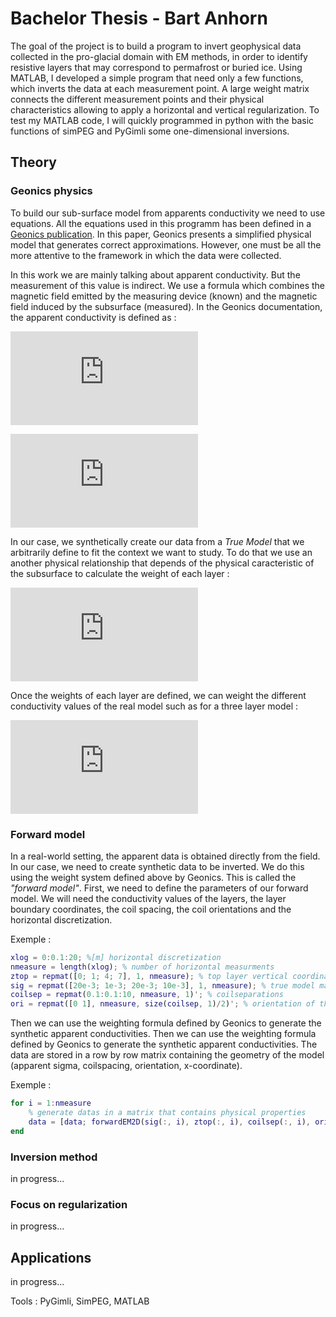 # Bachelor Thesis - Bart Anhorn

The goal of the project is to build a program to invert geophysical data collected in the pro-glacial domain with EM methods, in order to identify resistive layers that may correspond to permafrost or buried ice. Using MATLAB, I developed a simple program that need only a few functions, which inverts the data at each measurement point. A large weight matrix connects the different measurement points and their physical characteristics allowing to apply a horizontal and vertical regularization. To test my MATLAB code, I will quickly programmed in python with the basic functions of simPEG and PyGimli some one-dimensional inversions. 

## Theory

### Geonics physics

To build our sub-surface model from apparents conductivity we need to use equations. All the equations used in this programm has been defined in a [Geonics publication](http://www.geonics.com/pdfs/technicalnotes/tn6.pdf). In this paper, Geonics presents a simplified physical model that generates correct approximations. However, one must be all the more attentive to the framework in which the data were collected. 

In this work we are mainly talking about apparent conductivity. But the measurement of this value is indirect. We use a formula which combines the magnetic field emitted by the measuring device (known) and the magnetic field induced by the subsurface (measured). In the Geonics documentation, the apparent conductivity is defined as :

![sigma_a equation](https://latex.codecogs.com/gif.latex?%5Csigma_a%20%3D%20%5Cfrac%7B4%7D%7B%5Comega%20%5Cmu_0%20s%5E2%7D%20%5Cfrac%7BH_s%7D%7BH_p%7D)

![sigma_ a equation description](https://latex.codecogs.com/gif.latex?%5C%5C%20H_s%20%3D%20%5Ctextrm%7Bsecondary%20magnetic%20fiedl%20at%20the%20reciever%20coil%7D%20%5C%5C%20H_b%20%3D%20%5Ctextrm%7Bprimary%20magnetic%20filed%20at%20the%20reciever%20coil%7D%20%5C%5C%20%5Comega%3D%202%5Cpi%20f%20%5C%5C%20f%20%3D%20%5Ctextrm%7Bfrequency%20%5BHz%5D%7D%5C%5C%20%5Cmu_0%20%3D%20%5Ctextrm%7Bpermeability%20of%20free%20space%7D%5C%5C%20s%20%3D%20%5Ctextrm%7Bintercoil%20spacing%20%5Bm%5D%7D)

In our case, we synthetically create our data from a *True Model* that we arbitrarily define to fit the context we want to study. To do that we use an another physical relationship that depends of the physical caracteristic of the subsurface to calculate the weight of each layer :

![weight function](https://latex.codecogs.com/gif.latex?%5C%5C%20R_V%28z%29%20%3D%20%5Cfrac%7B1%7D%7B%284z%5E2&plus;1%29%5E%7B%5Cfrac%7B1%7D%7B2%7D%7D%7D%5C%5C%20R_H%28z%29%20%3D%20%5Csqrt%7B4z%5E2&plus;1%7D%20-%202z%5C%5C%20%5C%5C%20z%20%3D%20%5Cfrac%7Bz_%7Btop%7D%7D%7Bs%7D%5C%5C%20z_%7Btop%7D%20%3D%20%5Ctextrm%7Bvertical%20coordinate%20of%20the%20top%20of%20the%20layer%7D)

Once the weights of each layer are defined, we can weight the different conductivity values of the real model such as for a three layer model :

![weight tot](https://latex.codecogs.com/gif.latex?%5Csigma_a%20%3D%20%5Csigma_1%5B1-R%28z_1%29%5D%20&plus;%20%5Csigma_2%5BR%28z_1%29-R%28z_2%29%5D%20&plus;%20%5Csigma_3%20R%28z_2%29)

### Forward model
In a real-world setting, the apparent data is obtained directly from the field. In our case, we need to create synthetic data to be inverted. We do this using the weight system defined above by Geonics. This is called the *"forward model"*. First, we need to define the parameters of our forward model. We will need the conductivity values of the layers, the layer boundary coordinates, the coil spacing, the coil orientations and the horizontal discretization.

Exemple :
```matlab
xlog = 0:0.1:20; %[m] horizontal discretization
nmeasure = length(xlog); % number of horizontal measurments
ztop = repmat([0; 1; 4; 7], 1, nmeasure); % top layer vertical coordinate
sig = repmat([20e-3; 1e-3; 20e-3; 10e-3], 1, nmeasure); % true model map
coilsep = repmat(0.1:0.1:10, nmeasure, 1)'; % coilseparations
ori = repmat([0 1], nmeasure, size(coilsep, 1)/2)'; % orientation of the dipole (0 = vertical, 1 = horizontal)
```

Then we can use the weighting formula defined by Geonics to generate the synthetic apparent conductivities. Then we can use the weighting formula defined by Geonics to generate the synthetic apparent conductivities. The data are stored in a row by row matrix containing the geometry of the model (apparent sigma, coilspacing, orientation, x-coordinate).

Exemple :
```matlab
for i = 1:nmeasure
    % generate datas in a matrix that contains physical properties
    data = [data; forwardEM2D(sig(:, i), ztop(:, i), coilsep(:, i), ori(:, i), xlog(i))];
end
```

### Inversion method



in progress...


### Focus on regularization
in progress...
## Applications

in progress...



Tools : PyGimli, SimPEG, MATLAB
